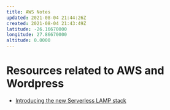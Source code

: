 ```yaml
---
title: AWS Notes
updated: 2021-08-04 21:44:26Z
created: 2021-08-04 21:43:49Z
latitude: -26.16670000
longitude: 27.86670000
altitude: 0.0000
---
```


# Resources related to AWS and Wordpress
* [Introducing the new Serverless LAMP stack](https://aws.amazon.com/tw/blogs/compute/introducing-the-new-serverless-lamp-stack/)